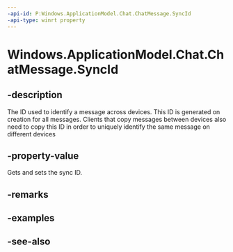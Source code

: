 ```yaml
---
-api-id: P:Windows.ApplicationModel.Chat.ChatMessage.SyncId
-api-type: winrt property
---
```


<!-- Property syntax
public string SyncId { get;  set; }
-->

# Windows.ApplicationModel.Chat.ChatMessage.SyncId

## -description
The ID used to identify a message across devices. This ID is generated on creation for all messages. Clients that copy messages between devices also need to copy this ID in order to uniquely identify the same message on different devices

## -property-value
Gets and sets the sync ID.

## -remarks

## -examples

## -see-also
